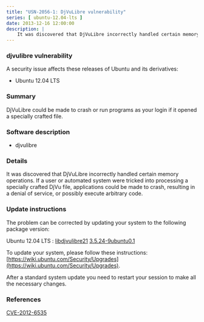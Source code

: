 ```yaml
---
title: "USN-2056-1: DjVuLibre vulnerability"
series: [ ubuntu-12.04-lts ]
date: 2013-12-16 12:00:00
description: |
    It was discovered that DjVuLibre incorrectly handled certain memory operations. If a user or automated system were tricked into processing a specially crafted DjVu file, applications could be made to crash, resulting in a denial of service, or possibly execute arbitrary code. 
--- 
```

 
### djvulibre vulnerability

A security issue affects these releases of Ubuntu and its derivatives:

* Ubuntu 12.04 LTS

### Summary

DjVuLibre could be made to crash or run programs as your login if it opened a specially crafted file.

### Software description

* djvulibre 

### Details

It was discovered that DjVuLibre incorrectly handled certain memory operations. If a user or automated system were tricked into processing a specially crafted DjVu file, applications could be made to crash, resulting in a denial of service, or possibly execute arbitrary code. 

### Update instructions

The problem can be corrected by updating your system to the following package version:

Ubuntu 12.04 LTS
 : [libdjvulibre21](https://launchpad.net/ubuntu/+source/djvulibre) <span> [3.5.24-9ubuntu0.1](https://launchpad.net/ubuntu/+source/djvulibre/3.5.24-9ubuntu0.1) </span> 

To update your system, please follow these instructions: [https://wiki.ubuntu.com/Security/Upgrades](https://wiki.ubuntu.com/Security/Upgrades).

After a standard system update you need to restart your session to make all the necessary changes. 

### References

 [CVE-2012-6535](http://people.ubuntu.com/~ubuntu-security/cve/CVE-2012-6535)
 

